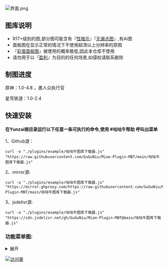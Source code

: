 ![界面.png](https://s2.loli.net/2024/03/09/ZGNrwVyPDbOx9Bf.png)



## 图库说明
- R17+级别的图,部分图可能含有『<ins>性暗示</ins>』『<ins>无漏点图</ins>』,有Ai图
- 面板图在显示正常的情况下不使用超清以上分辨率的原图
- 『<ins>彩蛋面板图</ins>』被使用的概率极低,因此本仓库不使用
- 请勿用于以『<ins>盈利</ins>』为目的的任何场景,如侵权请联系删除

## 制图进度
原神：1.0-4.8 ，愚人众执行官

星穹铁道：1.0-2.4
## 快速安装

 #### 在Yunzai根目录运行以下任意一条可执行的命令,使用 #咕咕牛帮助 呼叫出菜单


1、Github源：

    curl -o "./plugins/example/咕咕牛图库下载器.js" "https://raw.githubusercontent.com/GuGuNiu/Miao-Plugin-MBT/main/咕咕牛图库下载器.js"
2、mirror源:

    curl -o "./plugins/example/咕咕牛图库下载器.js" "https://mirror.ghproxy.com/https://raw.githubusercontent.com/GuGuNiu/Miao-Plugin-MBT/main/咕咕牛图库下载器.js"
3、jsdelivr源:

    curl -o "./plugins/example/咕咕牛图库下载器.js" "https://cdn.jsdelivr.net/gh/GuGuNiu/Miao-Plugin-MBT@main/咕咕牛图库下载器.js"

### 功能菜单图:
<details><summary>展开</summary>

![help.png](https://s2.loli.net/2024/05/30/joFM9Eie3yXBvuI.png)


</details>

<div align="left"> 
  
  [![访问量](https://profile-counter.glitch.me/Miao-Plugin-MBT/count.svg)](https://github.com/GuGuNiu/Miao-Plugin-MBT)
  
</div>
